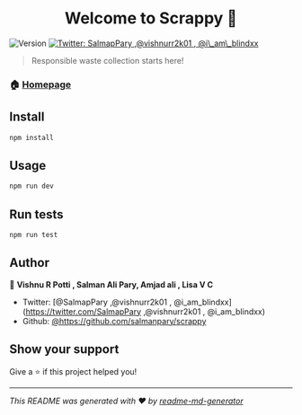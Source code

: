 <h1 align="center">Welcome to Scrappy 👋</h1>
<p>
  <img alt="Version" src="https://img.shields.io/badge/version- Beta-blue.svg?cacheSeconds=2592000" />
  <a href="https://twitter.com/SalmapPary ,@vishnurr2k01 , @i\_am\_blindxx" target="_blank">
    <img alt="Twitter: SalmapPary ,@vishnurr2k01 , @i\_am\_blindxx" src="https://img.shields.io/twitter/follow/SalmapPary ,@vishnurr2k01 , @i\_am\_blindxx.svg?style=social" />
  </a>
</p>

> Responsible waste collection starts here!

### 🏠 [Homepage](https://scrappyx.vercel.app/)

## Install

```sh
npm install
```

## Usage

```sh
npm run dev
```

## Run tests

```sh
npm run test
```

## Author

👤 **Vishnu R Potti , Salman Ali Pary, Amjad ali , Lisa V C**

* Twitter: [@SalmapPary ,@vishnurr2k01 , @i\_am\_blindxx](https://twitter.com/SalmapPary ,@vishnurr2k01 , @i\_am\_blindxx)
* Github: [@https:\/\/github.com\/salmanpary\/scrappy](https://github.com/https:\/\/github.com\/salmanpary\/scrappy)

## Show your support

Give a ⭐️ if this project helped you!

***
_This README was generated with ❤️ by [readme-md-generator](https://github.com/kefranabg/readme-md-generator)_
